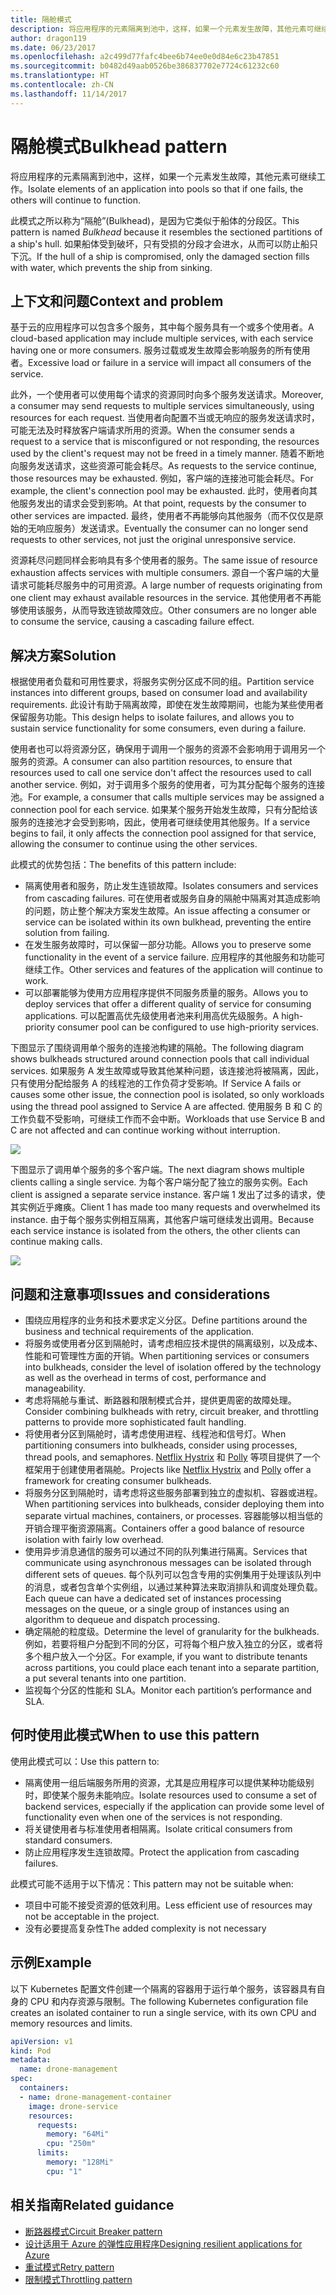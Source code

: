 ```yaml
---
title: 隔舱模式
description: 将应用程序的元素隔离到池中，这样，如果一个元素发生故障，其他元素可继续工作
author: dragon119
ms.date: 06/23/2017
ms.openlocfilehash: a2c499d77fafc4bee6b74ee0e0d84e6c23b47851
ms.sourcegitcommit: b0482d49aab0526be386837702e7724c61232c60
ms.translationtype: HT
ms.contentlocale: zh-CN
ms.lasthandoff: 11/14/2017
---
```

# <a name="bulkhead-pattern"></a><span data-ttu-id="f4721-103">隔舱模式</span><span class="sxs-lookup"><span data-stu-id="f4721-103">Bulkhead pattern</span></span>

<span data-ttu-id="f4721-104">将应用程序的元素隔离到池中，这样，如果一个元素发生故障，其他元素可继续工作。</span><span class="sxs-lookup"><span data-stu-id="f4721-104">Isolate elements of an application into pools so that if one fails, the others will continue to function.</span></span>

<span data-ttu-id="f4721-105">此模式之所以称为“隔舱”(Bulkhead)，是因为它类似于船体的分段区。</span><span class="sxs-lookup"><span data-stu-id="f4721-105">This pattern is named *Bulkhead* because it resembles the sectioned partitions of a ship's hull.</span></span> <span data-ttu-id="f4721-106">如果船体受到破坏，只有受损的分段才会进水，从而可以防止船只下沉。</span><span class="sxs-lookup"><span data-stu-id="f4721-106">If the hull of a ship is compromised, only the damaged section fills with water, which prevents the ship from sinking.</span></span> 

## <a name="context-and-problem"></a><span data-ttu-id="f4721-107">上下文和问题</span><span class="sxs-lookup"><span data-stu-id="f4721-107">Context and problem</span></span>

<span data-ttu-id="f4721-108">基于云的应用程序可以包含多个服务，其中每个服务具有一个或多个使用者。</span><span class="sxs-lookup"><span data-stu-id="f4721-108">A cloud-based application may include multiple services, with each service having one or more consumers.</span></span> <span data-ttu-id="f4721-109">服务过载或发生故障会影响服务的所有使用者。</span><span class="sxs-lookup"><span data-stu-id="f4721-109">Excessive load or failure in a service will impact all consumers of the service.</span></span>

<span data-ttu-id="f4721-110">此外，一个使用者可以使用每个请求的资源同时向多个服务发送请求。</span><span class="sxs-lookup"><span data-stu-id="f4721-110">Moreover, a consumer may send requests to multiple services simultaneously, using resources for each request.</span></span> <span data-ttu-id="f4721-111">当使用者向配置不当或无响应的服务发送请求时，可能无法及时释放客户端请求所用的资源。</span><span class="sxs-lookup"><span data-stu-id="f4721-111">When the consumer sends a request to a service that is misconfigured or not responding, the resources used by the client's request may not be freed in a timely manner.</span></span> <span data-ttu-id="f4721-112">随着不断地向服务发送请求，这些资源可能会耗尽。</span><span class="sxs-lookup"><span data-stu-id="f4721-112">As requests to the service continue, those resources may be exhausted.</span></span> <span data-ttu-id="f4721-113">例如，客户端的连接池可能会耗尽。</span><span class="sxs-lookup"><span data-stu-id="f4721-113">For example, the client's connection pool may be exhausted.</span></span> <span data-ttu-id="f4721-114">此时，使用者向其他服务发出的请求会受到影响。</span><span class="sxs-lookup"><span data-stu-id="f4721-114">At that point, requests by the consumer to other services are impacted.</span></span> <span data-ttu-id="f4721-115">最终，使用者不再能够向其他服务（而不仅仅是原始的无响应服务）发送请求。</span><span class="sxs-lookup"><span data-stu-id="f4721-115">Eventually the consumer can no longer send requests to other services, not just the original unresponsive service.</span></span>

<span data-ttu-id="f4721-116">资源耗尽问题同样会影响具有多个使用者的服务。</span><span class="sxs-lookup"><span data-stu-id="f4721-116">The same issue of resource exhaustion affects services with multiple consumers.</span></span> <span data-ttu-id="f4721-117">源自一个客户端的大量请求可能耗尽服务中的可用资源。</span><span class="sxs-lookup"><span data-stu-id="f4721-117">A large number of requests originating from one client may exhaust available resources in the service.</span></span> <span data-ttu-id="f4721-118">其他使用者不再能够使用该服务，从而导致连锁故障效应。</span><span class="sxs-lookup"><span data-stu-id="f4721-118">Other consumers are no longer able to consume the service, causing a cascading failure effect.</span></span>

## <a name="solution"></a><span data-ttu-id="f4721-119">解决方案</span><span class="sxs-lookup"><span data-stu-id="f4721-119">Solution</span></span>

<span data-ttu-id="f4721-120">根据使用者负载和可用性要求，将服务实例分区成不同的组。</span><span class="sxs-lookup"><span data-stu-id="f4721-120">Partition service instances into different groups, based on consumer load and availability requirements.</span></span> <span data-ttu-id="f4721-121">此设计有助于隔离故障，即使在发生故障期间，也能为某些使用者保留服务功能。</span><span class="sxs-lookup"><span data-stu-id="f4721-121">This design helps to isolate failures, and allows you to sustain service functionality for some consumers, even during a failure.</span></span>

<span data-ttu-id="f4721-122">使用者也可以将资源分区，确保用于调用一个服务的资源不会影响用于调用另一个服务的资源。</span><span class="sxs-lookup"><span data-stu-id="f4721-122">A consumer can also partition resources, to ensure that resources used to call one service don't affect the resources used to call another service.</span></span> <span data-ttu-id="f4721-123">例如，对于调用多个服务的使用者，可为其分配每个服务的连接池。</span><span class="sxs-lookup"><span data-stu-id="f4721-123">For example, a consumer that calls multiple services may be assigned a connection pool for each service.</span></span> <span data-ttu-id="f4721-124">如果某个服务开始发生故障，只有分配给该服务的连接池才会受到影响，因此，使用者可继续使用其他服务。</span><span class="sxs-lookup"><span data-stu-id="f4721-124">If a service begins to fail, it only affects the connection pool assigned for that service, allowing the consumer to continue using the other services.</span></span>

<span data-ttu-id="f4721-125">此模式的优势包括：</span><span class="sxs-lookup"><span data-stu-id="f4721-125">The benefits of this pattern include:</span></span>

- <span data-ttu-id="f4721-126">隔离使用者和服务，防止发生连锁故障。</span><span class="sxs-lookup"><span data-stu-id="f4721-126">Isolates consumers and services from cascading failures.</span></span> <span data-ttu-id="f4721-127">可在使用者或服务自身的隔舱中隔离对其造成影响的问题，防止整个解决方案发生故障。</span><span class="sxs-lookup"><span data-stu-id="f4721-127">An issue affecting a consumer or service can be isolated within its own bulkhead, preventing the entire solution from failing.</span></span>
- <span data-ttu-id="f4721-128">在发生服务故障时，可以保留一部分功能。</span><span class="sxs-lookup"><span data-stu-id="f4721-128">Allows you to preserve some functionality in the event of a service failure.</span></span> <span data-ttu-id="f4721-129">应用程序的其他服务和功能可继续工作。</span><span class="sxs-lookup"><span data-stu-id="f4721-129">Other services and features of the application will continue to work.</span></span>
- <span data-ttu-id="f4721-130">可以部署能够为使用方应用程序提供不同服务质量的服务。</span><span class="sxs-lookup"><span data-stu-id="f4721-130">Allows you to deploy services that offer a different quality of service for consuming applications.</span></span> <span data-ttu-id="f4721-131">可以配置高优先级使用者池来利用高优先级服务。</span><span class="sxs-lookup"><span data-stu-id="f4721-131">A high-priority consumer pool can be configured to use high-priority services.</span></span> 

<span data-ttu-id="f4721-132">下图显示了围绕调用单个服务的连接池构建的隔舱。</span><span class="sxs-lookup"><span data-stu-id="f4721-132">The following diagram shows bulkheads structured around connection pools that call individual services.</span></span> <span data-ttu-id="f4721-133">如果服务 A 发生故障或导致其他某种问题，该连接池将被隔离，因此，只有使用分配给服务 A 的线程池的工作负荷才受影响。</span><span class="sxs-lookup"><span data-stu-id="f4721-133">If Service A fails or causes some other issue, the connection pool is isolated, so only workloads using the thread pool assigned to Service A are affected.</span></span> <span data-ttu-id="f4721-134">使用服务 B 和 C 的工作负载不受影响，可继续工作而不会中断。</span><span class="sxs-lookup"><span data-stu-id="f4721-134">Workloads that use Service B and C are not affected and can continue working without interruption.</span></span>

![](./_images/bulkhead-1.png) 

<span data-ttu-id="f4721-135">下图显示了调用单个服务的多个客户端。</span><span class="sxs-lookup"><span data-stu-id="f4721-135">The next diagram shows multiple clients calling a single service.</span></span> <span data-ttu-id="f4721-136">为每个客户端分配了独立的服务实例。</span><span class="sxs-lookup"><span data-stu-id="f4721-136">Each client is assigned a separate service instance.</span></span> <span data-ttu-id="f4721-137">客户端 1 发出了过多的请求，使其实例近乎瘫痪。</span><span class="sxs-lookup"><span data-stu-id="f4721-137">Client 1 has made too many requests and overwhelmed its instance.</span></span> <span data-ttu-id="f4721-138">由于每个服务实例相互隔离，其他客户端可继续发出调用。</span><span class="sxs-lookup"><span data-stu-id="f4721-138">Because each service instance is isolated from the others, the other clients can continue making calls.</span></span>

![](./_images/bulkhead-2.png)
     
## <a name="issues-and-considerations"></a><span data-ttu-id="f4721-139">问题和注意事项</span><span class="sxs-lookup"><span data-stu-id="f4721-139">Issues and considerations</span></span>

- <span data-ttu-id="f4721-140">围绕应用程序的业务和技术要求定义分区。</span><span class="sxs-lookup"><span data-stu-id="f4721-140">Define partitions around the business and technical requirements of the application.</span></span>
- <span data-ttu-id="f4721-141">将服务或使用者分区到隔舱时，请考虑相应技术提供的隔离级别，以及成本、性能和可管理性方面的开销。</span><span class="sxs-lookup"><span data-stu-id="f4721-141">When partitioning services or consumers into bulkheads, consider the level of isolation offered by the technology as well as the overhead in terms of cost, performance and manageability.</span></span>
- <span data-ttu-id="f4721-142">考虑将隔舱与重试、断路器和限制模式合并，提供更周密的故障处理。</span><span class="sxs-lookup"><span data-stu-id="f4721-142">Consider combining bulkheads with retry, circuit breaker, and throttling patterns to provide more sophisticated fault handling.</span></span>
- <span data-ttu-id="f4721-143">将使用者分区到隔舱时，请考虑使用进程、线程池和信号灯。</span><span class="sxs-lookup"><span data-stu-id="f4721-143">When partitioning consumers into bulkheads, consider using processes, thread pools, and semaphores.</span></span> <span data-ttu-id="f4721-144">[Netflix Hystrix][hystrix] 和 [Polly][polly] 等项目提供了一个框架用于创建使用者隔舱。</span><span class="sxs-lookup"><span data-stu-id="f4721-144">Projects like [Netflix Hystrix][hystrix] and [Polly][polly] offer a framework for creating consumer bulkheads.</span></span>
- <span data-ttu-id="f4721-145">将服务分区到隔舱时，请考虑将这些服务部署到独立的虚拟机、容器或进程。</span><span class="sxs-lookup"><span data-stu-id="f4721-145">When partitioning services into bulkheads, consider deploying them into separate virtual machines, containers, or processes.</span></span> <span data-ttu-id="f4721-146">容器能够以相当低的开销合理平衡资源隔离。</span><span class="sxs-lookup"><span data-stu-id="f4721-146">Containers offer a good balance of resource isolation with fairly low overhead.</span></span>
- <span data-ttu-id="f4721-147">使用异步消息通信的服务可以通过不同的队列集进行隔离。</span><span class="sxs-lookup"><span data-stu-id="f4721-147">Services that communicate using asynchronous messages can be isolated through different sets of queues.</span></span> <span data-ttu-id="f4721-148">每个队列可以包含专用的实例集用于处理该队列中的消息，或者包含单个实例组，以通过某种算法来取消排队和调度处理负载。</span><span class="sxs-lookup"><span data-stu-id="f4721-148">Each queue can have a dedicated set of instances processing messages on the queue, or a single group of instances using an algorithm to dequeue and dispatch processing.</span></span>
- <span data-ttu-id="f4721-149">确定隔舱的粒度级。</span><span class="sxs-lookup"><span data-stu-id="f4721-149">Determine the level of granularity for the bulkheads.</span></span> <span data-ttu-id="f4721-150">例如，若要将租户分配到不同的分区，可将每个租户放入独立的分区，或者将多个租户放入一个分区。</span><span class="sxs-lookup"><span data-stu-id="f4721-150">For example, if you want to distribute tenants across partitions, you could place each tenant into a separate partition, a put several tenants into one partition.</span></span>
- <span data-ttu-id="f4721-151">监视每个分区的性能和 SLA。</span><span class="sxs-lookup"><span data-stu-id="f4721-151">Monitor each partition’s performance and SLA.</span></span>

## <a name="when-to-use-this-pattern"></a><span data-ttu-id="f4721-152">何时使用此模式</span><span class="sxs-lookup"><span data-stu-id="f4721-152">When to use this pattern</span></span>

<span data-ttu-id="f4721-153">使用此模式可以：</span><span class="sxs-lookup"><span data-stu-id="f4721-153">Use this pattern to:</span></span>

- <span data-ttu-id="f4721-154">隔离使用一组后端服务所用的资源，尤其是应用程序可以提供某种功能级别时，即使某个服务未能响应。</span><span class="sxs-lookup"><span data-stu-id="f4721-154">Isolate resources used to consume a set of backend services, especially if the application can provide some level of functionality even when one of the services is not responding.</span></span>
- <span data-ttu-id="f4721-155">将关键使用者与标准使用者相隔离。</span><span class="sxs-lookup"><span data-stu-id="f4721-155">Isolate critical consumers from standard consumers.</span></span>
- <span data-ttu-id="f4721-156">防止应用程序发生连锁故障。</span><span class="sxs-lookup"><span data-stu-id="f4721-156">Protect the application from cascading failures.</span></span>

<span data-ttu-id="f4721-157">此模式可能不适用于以下情况：</span><span class="sxs-lookup"><span data-stu-id="f4721-157">This pattern may not be suitable when:</span></span>

- <span data-ttu-id="f4721-158">项目中可能不接受资源的低效利用。</span><span class="sxs-lookup"><span data-stu-id="f4721-158">Less efficient use of resources may not be acceptable in the project.</span></span>
- <span data-ttu-id="f4721-159">没有必要提高复杂性</span><span class="sxs-lookup"><span data-stu-id="f4721-159">The added complexity is not necessary</span></span>

## <a name="example"></a><span data-ttu-id="f4721-160">示例</span><span class="sxs-lookup"><span data-stu-id="f4721-160">Example</span></span>

<span data-ttu-id="f4721-161">以下 Kubernetes 配置文件创建一个隔离的容器用于运行单个服务，该容器具有自身的 CPU 和内存资源与限制。</span><span class="sxs-lookup"><span data-stu-id="f4721-161">The following Kubernetes configuration file creates an isolated container to run a single service, with its own CPU and memory resources and limits.</span></span>

```yml
apiVersion: v1
kind: Pod
metadata:
  name: drone-management
spec:
  containers:
  - name: drone-management-container
    image: drone-service
    resources:
      requests:
        memory: "64Mi"
        cpu: "250m"
      limits:
        memory: "128Mi"
        cpu: "1"
```

## <a name="related-guidance"></a><span data-ttu-id="f4721-162">相关指南</span><span class="sxs-lookup"><span data-stu-id="f4721-162">Related guidance</span></span>

- [<span data-ttu-id="f4721-163">断路器模式</span><span class="sxs-lookup"><span data-stu-id="f4721-163">Circuit Breaker pattern</span></span>](./circuit-breaker.md)
- [<span data-ttu-id="f4721-164">设计适用于 Azure 的弹性应用程序</span><span class="sxs-lookup"><span data-stu-id="f4721-164">Designing resilient applications for Azure</span></span>](../resiliency/index.md)
- [<span data-ttu-id="f4721-165">重试模式</span><span class="sxs-lookup"><span data-stu-id="f4721-165">Retry pattern</span></span>](./retry.md)
- [<span data-ttu-id="f4721-166">限制模式</span><span class="sxs-lookup"><span data-stu-id="f4721-166">Throttling pattern</span></span>](./throttling.md)


<!-- links -->

[hystrix]: https://github.com/Netflix/Hystrix
[polly]: https://github.com/App-vNext/Polly